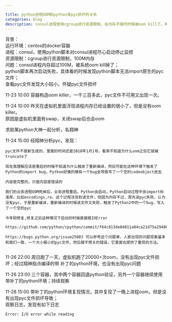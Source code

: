 ```yaml
---

title: python进程OOM和python库pyc损坏的关系
categories: blog
description: consul进程使用cgroup进行资源限制，在内存不够的时候被oom kill了。再次重启的时候由于python库中pyc文件不能用，导致再次启动失败...oom和pyc文件损坏有关系吗？
---
```


背景：    
运行环境：centos的docker容器     
进程：consul，使用python脚本对consul进程尽心启动停止监控    
资源限制：cgroup进行资源限制，100M内存    
问题：consul进程内存超过100M，被系统oom kill掉了；   
python脚本再次启动失败，具体看的时候发现python脚本无法import原生的pyc文件；    
查看pyc文件发现大小较小，怀疑pyc文件损坏      


11-23 10:00 容器构造oom killer，一千三百多此，pyc文件不可用又出现一次。   


11-24 10:00 昨天在虚拟机里面浮现进程内存已经设置的很小了，但是没有oom killer。    
原因是虚拟机里面有swap，关闭swap后也会oom    


求助某python大神一起分析，名翔神

11-24 15:00 经翔神分析pyc，发现：
```
pyc文件不是新生成的，里面的时间还是2018年1月1号，看来不知道为什么oom之后它就被truncate了 

现在我理解应该是重启的时候不知道为什么触发了重新编译，然后可能在这种环境下触发了Python的import bug，Python好像的确有一个bug会导致写了一个空的codeobject进去

内容是完整的，只是内容是错误的

我们的业务进程OOM死掉后，业务进程重启，Python会启动，Python启动过程中会import标准库，比如encodings,re，这个过程涉及到读文件，但因为内存不过，首先读pyc失败，认为没有pyc，于是重新编译，重新编译的时候读文件又失败，触发了Python2中的一个bug，写入了一个空的pyc

今年刚修复,修复之后这种情况下启动的时候直接报IOError    

https://github.com/python/cpython/commit/f64c813de84011a84ca21d75a294861a9cc2dfdc    

https://bugs.python.org/issue25083 可以参考这个问题单，人家出现的问题现象基本和我们一致，一个大小极小的pyc文件，然后报不想关的错误，它里面也提供了重现的方法。    
           
```


11-26 22:00 周日跑了一天，虚拟机跑了20000+次oom，没有出现pyc文件损坏；经过翔神指点编译的带
补丁的python环境，也没有出现pyc问题   

11-26 23:00 三个容器，其中两个容器回退python验证，另外一个容器继续使用带补丁的python环境；持续观察   

11-28 15:00 带补丁的python环境复现情况，其中复现了一晚上进程oom，但是没有出现pyc文件损坏导致；    
观察日志，发现有如下日志
```
Error: I/O error while reading
```


     
